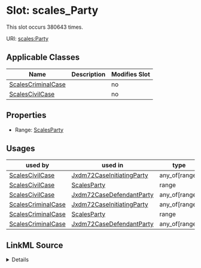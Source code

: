 

# Slot: scales_Party




This slot occurs 380643 times.


URI: [scales:Party](http://schemas.scales-okn.org/rdf/scales#Party)



<!-- no inheritance hierarchy -->





## Applicable Classes

| Name | Description | Modifies Slot |
| --- | --- | --- |
| [ScalesCriminalCase](../classes/ScalesCriminalCase.md) |  |  no  |
| [ScalesCivilCase](../classes/ScalesCivilCase.md) |  |  no  |







## Properties

* Range: [ScalesParty](../classes/ScalesParty.md)

## Usages

| used by | used in | type | used |
| ---  | --- | --- | --- |
| [ScalesCivilCase](../classes/ScalesCivilCase.md) | [Jxdm72CaseInitiatingParty](../classes/Jxdm72CaseInitiatingParty.md) | any_of[range] | [ScalesParty](../classes/ScalesParty.md) |
| [ScalesCivilCase](../classes/ScalesCivilCase.md) | [ScalesParty](../classes/ScalesParty.md) | range | [ScalesParty](../classes/ScalesParty.md) |
| [ScalesCivilCase](../classes/ScalesCivilCase.md) | [Jxdm72CaseDefendantParty](../classes/Jxdm72CaseDefendantParty.md) | any_of[range] | [ScalesParty](../classes/ScalesParty.md) |
| [ScalesCriminalCase](../classes/ScalesCriminalCase.md) | [Jxdm72CaseInitiatingParty](../classes/Jxdm72CaseInitiatingParty.md) | any_of[range] | [ScalesParty](../classes/ScalesParty.md) |
| [ScalesCriminalCase](../classes/ScalesCriminalCase.md) | [ScalesParty](../classes/ScalesParty.md) | range | [ScalesParty](../classes/ScalesParty.md) |
| [ScalesCriminalCase](../classes/ScalesCriminalCase.md) | [Jxdm72CaseDefendantParty](../classes/Jxdm72CaseDefendantParty.md) | any_of[range] | [ScalesParty](../classes/ScalesParty.md) |








## LinkML Source

<details>

```yaml
name: scales_Party
from_schema: okns:scales-kg
rank: 1000
slot_uri: scales:Party
alias: scales_Party
domain_of:
- scales_CivilCase
- scales_CriminalCase
range: scales_Party

```
</details>